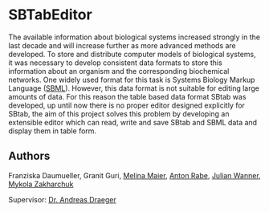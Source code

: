 # SBTabEditor

The available information about biological systems increased strongly in the last decade and will
increase further as more advanced methods are developed. To store and distribute computer models of biological systems, it
was necessary to develop consistent data formats to store this information about an organism and
the corresponding biochemical networks. One widely used format for this task is Systems Biology
Markup Language ([SBML](http://sbml.org)). However, this data format is not suitable for editing large
amounts of data. For this reason the table based data format SBtab was developed, up until now
there is no proper editor designed explicitly for SBtab, the aim of this project solves this problem
by developing an extensible editor which can read, write and save SBtab and SBML data
and display them in table form.

## Authors
Franziska Daumueller,
Granit Guri,
[Melina Maier](https://github.com/MelinaMaier),
[Anton Rabe](https://github.com/AntonJuliusRabe),
[Julian Wanner](https://github.com/JuliWanner),
[Mykola Zakharchuk](https://github.com/zakharc)

Supervisor:
[Dr. Andreas Draeger](https://github.com/draeger)
